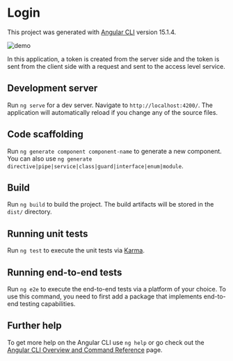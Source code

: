 # Login

This project was generated with [Angular CLI](https://github.com/angular/angular-cli) version 15.1.4.

![demo](https://user-images.githubusercontent.com/51530839/217570387-508462da-6918-47a5-ae27-c29565d353a5.PNG)


In this application, a token is created from the server side and the token is sent from the client side with a request and sent to the access level service.

## Development server

Run `ng serve` for a dev server. Navigate to `http://localhost:4200/`. The application will automatically reload if you change any of the source files.

## Code scaffolding

Run `ng generate component component-name` to generate a new component. You can also use `ng generate directive|pipe|service|class|guard|interface|enum|module`.

## Build

Run `ng build` to build the project. The build artifacts will be stored in the `dist/` directory.

## Running unit tests

Run `ng test` to execute the unit tests via [Karma](https://karma-runner.github.io).

## Running end-to-end tests

Run `ng e2e` to execute the end-to-end tests via a platform of your choice. To use this command, you need to first add a package that implements end-to-end testing capabilities.

## Further help

To get more help on the Angular CLI use `ng help` or go check out the [Angular CLI Overview and Command Reference](https://angular.io/cli) page.
